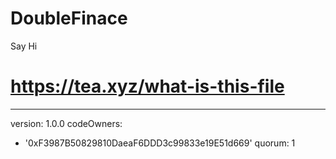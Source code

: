 # DoubleFinace
Say Hi
# https://tea.xyz/what-is-this-file
---
version: 1.0.0
codeOwners:
  - '0xF3987B50829810DaeaF6DDD3c99833e19E51d669'
quorum: 1
